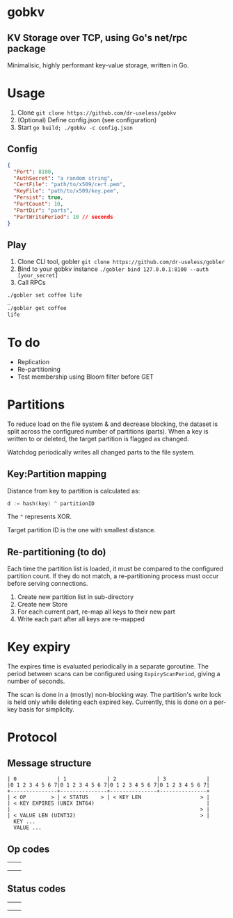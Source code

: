 # gobkv
## KV Storage over TCP, using Go's net/rpc package
Minimalisic, highly performant key-value storage, written in Go.

# Usage
1. Clone `git clone https://github.com/dr-useless/gobkv`
2. (Optional) Define config.json (see configuration)
3. Start `go build; ./gobkv -c config.json`

## Config
```json
{
  "Port": 8100,
  "AuthSecret": "a random string",
  "CertFile": "path/to/x509/cert.pem",
  "KeyFile": "path/to/x509/key.pem",
  "Persist": true,
  "PartCount": 10,
  "PartDir": "parts",
  "PartWritePeriod": 10 // seconds
}
```

## Play
1. Clone CLI tool, gobler
  `git clone https://github.com/dr-useless/gobler`
2. Bind to your gobkv instance
  `./gobler bind 127.0.0.1:8100 --auth [your_secret]`
3. Call RPCs
```bash
./gobler set coffee life
_
./gobler get coffee
life
```

# To do
- Replication
- Re-partitioning
- Test membership using Bloom filter before GET

# Partitions
To reduce load on the file system & and decrease blocking, the dataset is split across the configured number of partitions (parts). When a key is written to or deleted, the target partition is flagged as changed.

Watchdog periodically writes all changed parts to the file system.

## Key:Partition mapping
Distance from key to partition is calculated as:
```go
d := hash(key) ^ partitionID
```
The `^` represents XOR.

Target partition ID is the one with smallest distance.

## Re-partitioning (to do)
Each time the partition list is loaded, it must be compared to the configured partition count. If they do not match, a re-partitioning process must occur before serving connections.

1. Create new partition list in sub-directory
2. Create new Store
3. For each current part, re-map all keys to their new part
4. Write each part after all keys are re-mapped

# Key expiry
The expires time is evaluated periodically in a separate goroutine. The period between scans can be configured using `ExpiryScanPeriod`, giving a number of seconds.

The scan is done in a (mostly) non-blocking way. The partition's write lock is held only while deleting each expired key. Currently, this is done on a per-key basis for simplicity.

# Protocol
## Message structure
```
| 0             | 1             | 2             | 3             |
|0 1 2 3 4 5 6 7|0 1 2 3 4 5 6 7|0 1 2 3 4 5 6 7|0 1 2 3 4 5 6 7|
+---------------+---------------+---------------+---------------+
| < OP        > | < STATUS    > | < KEY LEN                   > |
| < KEY EXPIRES (UNIX INT64)                                    |
|                                                             > |
| < VALUE LEN (UINT32)                                        > |
  KEY ...                                                       
  VALUE ...                                                     
```

## Op codes
|   |   |
|---|---|
|   |   |
|   |   |
|   |   |

## Status codes
|   |   |
|---|---|
|   |   |
|   |   |
|   |   |
